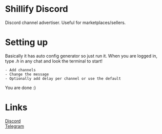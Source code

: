 # Shillify Discord
Discord channel advertiser. Useful for marketplaces/sellers.
# Setting up
Basically it has auto config generator so just run it. When you are logged in, type *.h* in any chat and look the terminal to start!<br />
```
- Add channels
- Change the message
- Optionally add delay per channel or use the default
```
You are done :)
# Links
[Discord](https://discord.gg/MRNuVCXuTS)<br />
[Telegram](https://t.me/kwaytv)<br />